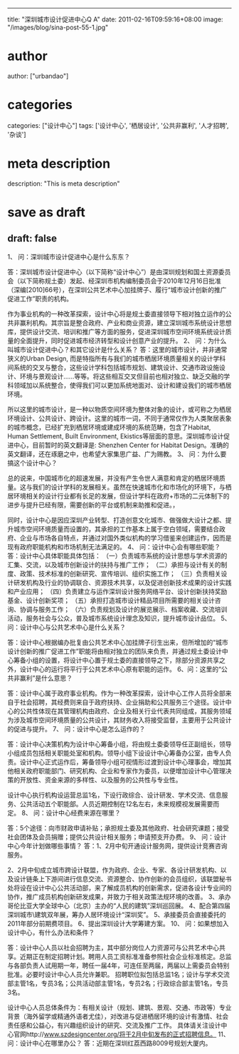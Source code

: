
---
title: "深圳城市设计促进中心Q A"
date: 2011-02-16T09:59:16+08:00
image: "/images/blog/sina-post-55-1.jpg"
# author
author: ["urbandao"]
# categories
categories: ["设计中心"]
tags: ['设计中心', '栖居设计', '公共非赢利', '人才招聘', '杂谈']
# meta description
description: "This is meta description"
# save as draft
draft: false
---

1、 问：深圳城市设计促进中心是什么东东？

答：深圳城市设计促进中心（以下简称“设计中心”）是由深圳规划和国土资源委员会（以下简称规土委）发起、经深圳市机构编制委员会于2010年12月16日批准（深编[2010]66号），在深圳公共艺术中心加挂牌子、履行“城市设计创新的推广促进工作”职责的机构。

作为事业机构的一种改革探索，设计中心将是规土委直接领导下相对独立运作的公共非赢利机构。其宗旨是整合政府、产业和商业资源，建立深圳城市系统设计思想库，提供设计交流、培训和推广等方面的服务，促进深圳城市空间环境系统设计质量的全面提升，同时促进城市经济转型和设计创意产业的提升。
2、 问：为什么叫城市设计促进中心？和其它设计是什么关系？
答：这里的城市设计，并非通常狭义的Urban Design,
而是特指所有与我们的城市栖居环境质量相关的设计学科间系统的交叉与整合，这些设计学科包括城市规划、建筑设计、交通市政设施设计、环境与景观设计……等等。将这些相互交叉但目前也相对独立、缺乏交融的学科领域加以系统整合，使得我们可以更加系统地面对、设计和建设我们的城市栖居环境。

所以这里的城市设计，是一种以物质空间环境为整体对象的设计，或可称之为栖居环境设计、公共设计、跨设计。这里的城市一词，不同于通常仅作为人类聚居表象的城市概念，已经扩充到栖居环境或建成环境的系统范畴，包含了Habitat,
Human Settlement, Built Environment,
Ekistics等层面的意思。深圳城市设计促进中心，目前暂时的英文翻译是: Shenzhen Center for Habitat
Design。准确的英文翻译，还在琢磨之中，也希望大家集思广益、广为赐教。
3、 问：为什么要搞这个设计中心？

总的说来，中国城市化的超速发展，并没有产生令世人满意和肯定的栖居环境质量。这与我们的设计学科的发展相关。虽然在快速城市化和市场化的环境下，与栖居环境相关的设计行业都有长足的发展，但设计学科在政府+市场的二元体制下的进步与提升已经有限，需要创新的平台或机制来助推和促进。，

同时，设计中心是因应深圳产业转型、打造创意文化城市、做强做大设计之都、提升城市空间环境质量而设置的，其承担的工作基本上属于空白领域，需要结合政府、企业与市场各自特点，并通过对国外类似机构的学习借鉴来创建运作，因而是现有政府职能机构和市场机制无法满足的。
4、 问：设计中心会有哪些职能？
答：设计中心具体职能具体包括：
（一）负责城市系统的设计思想与学术资源的汇集、交流，以及城市创新设计的扶持与推广工作；
（二）承担与设计有关的制度、政策、技术标准的创新研究、宣传培训、组织实施工作；
（三）负责相关设计研发机构及行业的协调联合、资源技术共享，以及促进创新技术成果的设计实践和产业应用；
（四）负责建立与运作深圳设计服务网络平台、设计创新扶持奖励基金、设计创新奖项；
（五）承担打造城市设计精品项目所需要的相关设计咨询、协调与服务工作；
（六）负责规划及设计的展览展示、档案收藏、交流培训活动，服务社会与公众，普及城市系统设计理念及知识，提升城市设计品位。
5、 问：设计中心与公共艺术中心是什么关系？

答：设计中心根据编办批复由公共艺术中心加挂牌子衍生出来，但所增加的“城市设计创新的推广促进工作”职能将由相对独立的团队来负责，并通过规土委设计中心筹备小组的设置，将设计中心置于规土委的直接领导之下，除部分资源共享之外，设计中心的运行将平行于公共艺术中心原有职能的运作。
6、问：这里的“公共非赢利”是什么意思？

答：设计中心属于政府事业机构。作为一种改革探索，设计中心工作人员将全部来自于社会招聘，其经费则来自于政府扶持、企业捐助和公共服务三个途径。设计中心的公共性体现在其管理机构由政府、企业及相关行业代表共同组成，其服务领域为涉及城市空间环境质量的公共设计，其财务收入将接受监督，主要用于公共设计的促进与提升。
7、 问：设计中心是怎么运作的？

答：设计中心决策机构为设计中心筹备小组，将由规土委委领导任正副组长，领导小组成员包括相关职能处室和机构。领导小组下设设计中心筹备办公室，由专人负责。设计中心正式运作后，筹备领导小组可视情形过渡到设计中心理事会，增加其他相关政府职能部门、研究机构、企业和专家作为委员，以便增加设计中心管理决策的开放性、资金来源的多样性、以及服务的公共性与专业性。

设计中心执行机构设运营总监1名，下设行政综合、设计研发、学术交流、信息服务、公共活动五个职能部。人员近期控制在12名左右，未来规模视发展需要而定。
8、 问：设计中心经费来源在哪里？

答：5个途径：向市财政申请补贴；承担规土委及其他政府、社会研究课题；接受社会团体及会员捐赠；提供公共设计相关服务；申请预支开办费。
9、 问：设计中心今年计划做哪些事情？
答：1、2月中旬开通设计服务网，提供设计竞赛咨询服务。

2、2月中旬成立城市跨设计联盟，作为政府、企业、专家、各设计研发机构、以及设计链条上下游间进行信息交流、资源整合、协作创新的会员组织，该联盟秘书处将设在设计中心公共活动部，来了解成员机构的创新需求，促进各设计专业间的协作，推广成员机构创新研发成果，并致力于相关政策法规环境的改善。
3、承办哥伦比亚大学全球中心（北京）主办的“人民的建筑”深圳巡回展。
4、配合第四届深圳城市\建筑双年展，筹办人居环境设计“深圳奖”。
5、承接委员会直接委托的2011年部分前期费项目。
6、提出深圳设计大学筹建方案。
10、 问：如果想加入设计中心，有什么办法和条件？

答：设计中心人员以社会招聘为主，其中部分岗位人力资源可与公共艺术中心共享。近期正在制定招聘计划。聘用人员工资标准准备参照社会企业标准核定。总监与各部负责人试用期一年，聘任一届4年，可连任至两届，两届以上需委员会特别批准。必要时设计中心人员允许兼职。
招聘职位拟包括总监1名；设计与学术交流部主管1名，专员3名；公共活动部主管1名，专员2名；行政综合部主管1名，专员3名。

设计中心人员总体条件为：有相关设计（规划、建筑、景观、交通、市政等）专业背景（海外留学或精通外语者尤佳），对改进与促进栖居环境的设计有激情、社会责任感和公益心，有兴趣组织设计的研究、交流及推广工作。
具体请关注设计中心官网http://www.szdesigncenter.org/将于2月中旬发布的正式招聘信息。
11、 问：设计中心在哪里办公？
答：近期在深圳红荔西路8009号规划大厦内。
